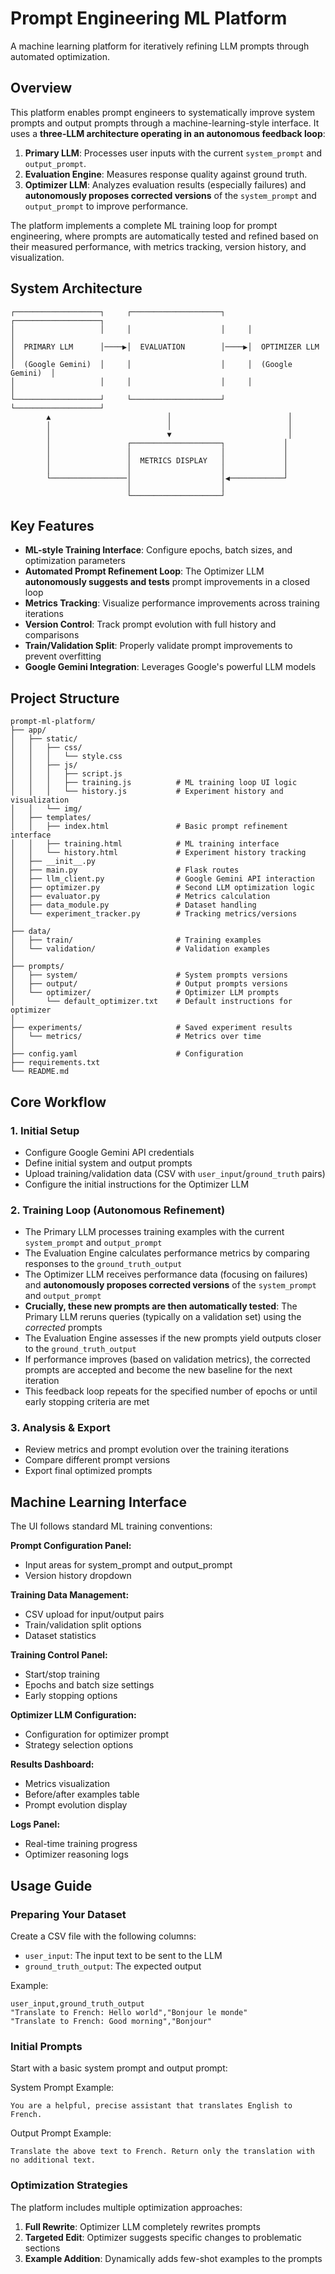 # Prompt Engineering ML Platform

A machine learning platform for iteratively refining LLM prompts through automated optimization.

## Overview

This platform enables prompt engineers to systematically improve system prompts and output prompts through a machine-learning-style interface. It uses a **three-LLM architecture operating in an autonomous feedback loop**:

1. **Primary LLM**: Processes user inputs with the current `system_prompt` and `output_prompt`.
2. **Evaluation Engine**: Measures response quality against ground truth.
3. **Optimizer LLM**: Analyzes evaluation results (especially failures) and **autonomously proposes corrected versions** of the `system_prompt` and `output_prompt` to improve performance.

The platform implements a complete ML training loop for prompt engineering, where prompts are automatically tested and refined based on their measured performance, with metrics tracking, version history, and visualization.

## System Architecture

```
┌───────────────────┐     ┌────────────────────┐     ┌───────────────────┐
│                   │     │                    │     │                   │
│  PRIMARY LLM      │────▶│  EVALUATION        │────▶│  OPTIMIZER LLM    │
│  (Google Gemini)  │     │                    │     │  (Google Gemini)  │
│                   │     │                    │     │                   │
└───────────────────┘     └────────────────────┘     └───────────────────┘
        ▲                          │                          │
        │                          │                          │
        │                          ▼                          │
        │                 ┌────────────────────┐             │
        │                 │                    │             │
        │                 │  METRICS DISPLAY   │             │
        │                 │                    │             │
        └─────────────────│                    │◀────────────┘
                          │                    │
                          └────────────────────┘
```

## Key Features

- **ML-style Training Interface**: Configure epochs, batch sizes, and optimization parameters
- **Automated Prompt Refinement Loop**: The Optimizer LLM **autonomously suggests and tests** prompt improvements in a closed loop
- **Metrics Tracking**: Visualize performance improvements across training iterations
- **Version Control**: Track prompt evolution with full history and comparisons
- **Train/Validation Split**: Properly validate prompt improvements to prevent overfitting
- **Google Gemini Integration**: Leverages Google's powerful LLM models

## Project Structure

```
prompt-ml-platform/
├── app/
│   ├── static/
│   │   ├── css/
│   │   │   └── style.css
│   │   ├── js/
│   │   │   ├── script.js
│   │   │   ├── training.js          # ML training loop UI logic
│   │   │   └── history.js           # Experiment history and visualization
│   │   └── img/
│   ├── templates/
│   │   ├── index.html               # Basic prompt refinement interface
│   │   ├── training.html            # ML training interface
│   │   └── history.html             # Experiment history tracking
│   ├── __init__.py
│   ├── main.py                      # Flask routes
│   ├── llm_client.py                # Google Gemini API interaction
│   ├── optimizer.py                 # Second LLM optimization logic
│   ├── evaluator.py                 # Metrics calculation
│   ├── data_module.py               # Dataset handling
│   └── experiment_tracker.py        # Tracking metrics/versions
│
├── data/
│   ├── train/                       # Training examples
│   └── validation/                  # Validation examples
│
├── prompts/
│   ├── system/                      # System prompts versions
│   ├── output/                      # Output prompts versions
│   └── optimizer/                   # Optimizer LLM prompts
│       └── default_optimizer.txt    # Default instructions for optimizer
│
├── experiments/                     # Saved experiment results
│   └── metrics/                     # Metrics over time
│
├── config.yaml                      # Configuration
├── requirements.txt
└── README.md
```

## Core Workflow

### 1. Initial Setup
- Configure Google Gemini API credentials
- Define initial system and output prompts
- Upload training/validation data (CSV with `user_input`/`ground_truth` pairs)
- Configure the initial instructions for the Optimizer LLM

### 2. Training Loop (Autonomous Refinement)
- The Primary LLM processes training examples with the current `system_prompt` and `output_prompt`
- The Evaluation Engine calculates performance metrics by comparing responses to the `ground_truth_output`
- The Optimizer LLM receives performance data (focusing on failures) and **autonomously proposes corrected versions** of the `system_prompt` and `output_prompt`
- **Crucially, these new prompts are then automatically tested**: The Primary LLM reruns queries (typically on a validation set) using the *corrected* prompts
- The Evaluation Engine assesses if the new prompts yield outputs closer to the `ground_truth_output`
- If performance improves (based on validation metrics), the corrected prompts are accepted and become the new baseline for the next iteration
- This feedback loop repeats for the specified number of epochs or until early stopping criteria are met

### 3. Analysis & Export
- Review metrics and prompt evolution over the training iterations
- Compare different prompt versions
- Export final optimized prompts

## Machine Learning Interface

The UI follows standard ML training conventions:

**Prompt Configuration Panel:**
- Input areas for system_prompt and output_prompt
- Version history dropdown

**Training Data Management:**
- CSV upload for input/output pairs
- Train/validation split options
- Dataset statistics

**Training Control Panel:**
- Start/stop training
- Epochs and batch size settings
- Early stopping options

**Optimizer LLM Configuration:**
- Configuration for optimizer prompt
- Strategy selection options

**Results Dashboard:**
- Metrics visualization
- Before/after examples table
- Prompt evolution display

**Logs Panel:**
- Real-time training progress
- Optimizer reasoning logs

## Usage Guide

### Preparing Your Dataset
Create a CSV file with the following columns:
- `user_input`: The input text to be sent to the LLM
- `ground_truth_output`: The expected output

Example:
```
user_input,ground_truth_output
"Translate to French: Hello world","Bonjour le monde"
"Translate to French: Good morning","Bonjour"
```

### Initial Prompts
Start with a basic system prompt and output prompt:

System Prompt Example:
```
You are a helpful, precise assistant that translates English to French.
```

Output Prompt Example:
```
Translate the above text to French. Return only the translation with no additional text.
```

### Optimization Strategies

The platform includes multiple optimization approaches:
1. **Full Rewrite**: Optimizer LLM completely rewrites prompts
2. **Targeted Edit**: Optimizer suggests specific changes to problematic sections
3. **Example Addition**: Dynamically adds few-shot examples to the prompts